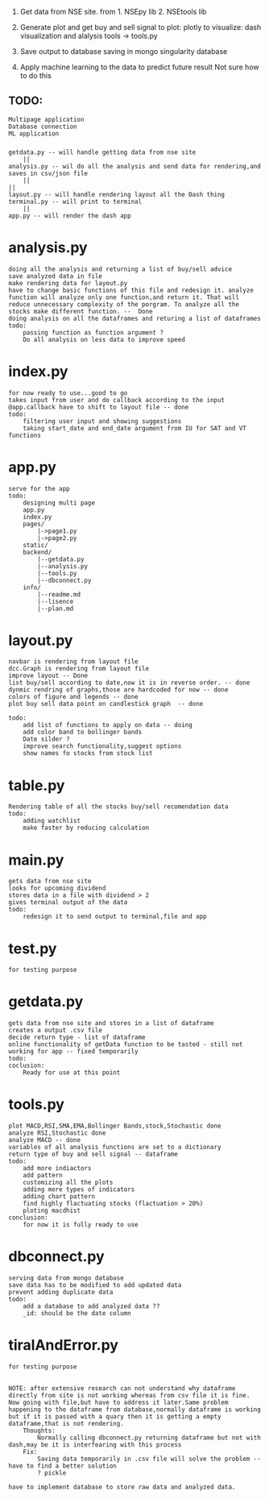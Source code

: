 

1. Get data from NSE site.
    from 1. NSEpy lib         2. NSEtools lib

2. Generate plot and get buy and sell signal
    to plot:        plotly
    to visualize:   dash
    visualization and alalysis tools -> tools.py

3. Save output to database
    saving in mongo singularity database

4. Apply machine learning to the data to predict future result
    Not sure how to do this

## TODO:
    Multipage application
    Database connection
    ML application

###
    getdata.py -- will handle getting data from nse site
        ||
    analysis.py -- wil do all the analysis and send data for rendering,and saves in csv/json file
        ||                                                                            ||
    layout.py -- will handle rendering layout all the Dash thing           terminal.py -- will print to terminal
        ||
    app.py -- will render the dash app
###



# analysis.py
    doing all the analysis and returning a list of buy/sell advice
    save analyzed data in file
    make rendering data for layout.py
    have to change basic functions of this file and redesign it. analyze function will analyze only one function,and return it. That will reduce unnecessary complexity of the porgram. To analyze all the stocks make different function. --  Done
    doing analysis on all the dataframes and returing a list of dataframes
    todo:
        passing function as function argument ?
        Do all analysis on less data to improve speed

# index.py
    for now ready to use...good to go
    takes input from user and do callback according to the input
    @app.callback have to shift to layout file -- done
    todo:
        filtering user input and showing suggestions
        taking start_date and end_date argument from IU for SAT and VT functions


# app.py
    serve for the app
    todo:
        designing multi page
        app.py
        index.py
        pages/
            |->page1.py
            |->page2.py
        static/
        backend/
            |--getdata.py
            |--analysis.py
            |--tools.py
            |--dbconnect.py
        info/
            |--readme.md
            |--lisence
            |--plan.md

# layout.py
    navbar is rendering from layout file
    dcc.Graph is rendering from layout file
    improve layout -- Done
    list buy/sell according to date,now it is in reverse order. -- done
    dynmic rendring of graphs,those are hardcoded for now -- done
    colors of figure and legends -- done
    plot buy sell data point on candlestick graph  -- done

    todo:
        add list of functions to apply on data -- doing
        add color band to bollinger bands 
        Date silder ?
        improve search functionality,suggest options
        show names fo stocks from stock list


# table.py
    Rendering table of all the stocks buy/sell recomendation data
    todo:
        adding watchlist
        make faster by reducing calculation


# main.py
    gets data from nse site
    looks for upcoming dividend
    stores data in a file with dividend > 2
    gives terminal output of the data
    todo:
        redesign it to send output to terminal,file and app

# test.py
    for testing purpose

# getdata.py
    gets data from nse site and stores in a list of dataframe
    creates a output .csv file
    decide return type - list of dataframe
    online functionality of getData function to be tasted - still not working for app -- fixed temporarily
    todo:
    coclusion:
        Ready for use at this point

# tools.py
    plot MACD,RSI,SMA,EMA,Bollinger Bands,stock,Stochastic done
    analyze RSI,Stochastic done
    analyze MACD -- done
    variables of all analysis functions are set to a dictionary
    return type of buy and sell signal -- dataframe
    todo:
        add more indiactors
        add pattern
        customizing all the plots
        adding more types of indicators
        adding chart pattern
        find highly flactuating stocks (flactuation > 20%)
        ploting macdhist
    conclusion:
        for now it is fully ready to use

# dbconnect.py
    serving data from mongo database
    save data has to be modified to add updated data
    prevent adding duplicate data
    todo:
        add a database to add analyzed data ?? 
        _id: should be the date column


# tiralAndError.py
    for testing purpose



##
    NOTE: after extensive research can not understand why dataframe directly from site is not working whereas from csv file it is fine. Now going with file,but have to address it later.Same problem happening to the dataframe from database,normally dataframe is working but if it is passed with a quary then it is getting a empty dataframe,that is not rendering.
        Thoughts:
            Normally calling dbconnect.py returning dataframe but not with dash,may be it is interfearing with this process
        Fix:
            Saving data temporarily in .csv file will solve the problem --  have to find a better solution
            ? pickle

    have to implement database to store raw data and analyzed data.
##